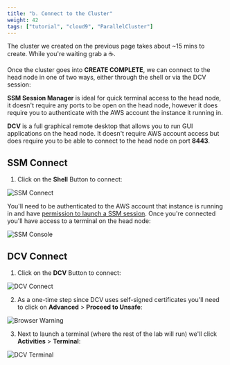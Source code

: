 ```yaml
---
title: "b. Connect to the Cluster"
weight: 42
tags: ["tutorial", "cloud9", "ParallelCluster"]
---
```


The cluster we created on the previous page takes about ~15 mins to create. While you're waiting grab a ☕️.

Once the cluster goes into **CREATE COMPLETE**, we can connect to the head node in one of two ways, either through the shell or via the DCV session:

**SSM Session Manager** is ideal for quick terminal access to the head node, it doesn't require any ports to be open on the head node, however it does require you to authenticate with the AWS account the instance it running in.

**DCV** is a full graphical remote desktop that allows you to run GUI applications on the head node. It doesn't require AWS account access but does require you to be able to connect to the head node on port **8443**.

## SSM Connect

1. Click on the **Shell** Button to connect:

![SSM Connect](/images/pcluster/ssm-connect.png)

You'll need to be authenticated to the AWS account that instance is running in and have [permission to launch a SSM session](https://docs.aws.amazon.com/systems-manager/latest/userguide/getting-started-add-permissions-to-existing-profile.html). Once you're connected you'll have access to a terminal on the head node:

![SSM Console](/images/pcluster/ssm-console.png)

## DCV Connect

1. Click on the **DCV** Button to connect:

![DCV Connect](/images/pcluster/dcv-connect.png)

2. As a one-time step since DCV uses self-signed certificates you'll need to click on **Advanced** > **Proceed to Unsafe**:

![Browser Warning](/images/pcluster/browser-warning.png)

3. Next to launch a terminal (where the rest of the lab will run) we'll click **Activities** > **Terminal**:

![DCV Terminal](/images/pcluster/dcv-terminal.png)